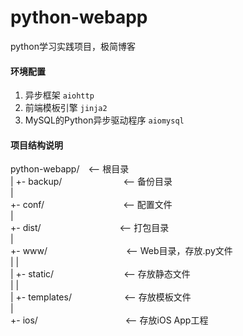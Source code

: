 # python-webapp
python学习实践项目，极简博客

#### 环境配置
1. 异步框架 `aiohttp`
2. 前端模板引擎 `jinja2`
3. MySQL的Python异步驱动程序 `aiomysql`


#### 项目结构说明
python-webapp/　<-- 根目录  
|
+- backup/　　　　　　　<-- 备份目录  
|  
+- conf/　　　　　　　　　<-- 配置文件  
|  
+- dist/　　　　　　　　　<-- 打包目录  
|  
+- www/　　　　　　　　　<-- Web目录，存放.py文件  
|  |  
|  +- static/　　　　　　　　<-- 存放静态文件  
|  |  
|  +- templates/　　　　　　<-- 存放模板文件  
|  
+- ios/　　　　　　　　　　<-- 存放iOS App工程  

